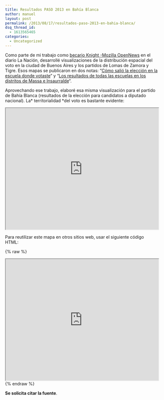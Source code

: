 ```yaml
---
title: Resultados PASO 2013 en Bahía Blanca
author: manuel
layout: post
permalink: /2013/08/17/resultados-paso-2013-en-bahia-blanca/
dsq_thread_id:
  - 1613565465
categories:
  - Uncategorized
---
```

Como parte de mi trabajo como [becario Knight -Mozilla OpenNews][1] en el diario La Nación, desarrollé visualizaciones de la distribución espacial del voto en la ciudad de Buenos Aires y los partidos de Lomas de Zamora y Tigre. Esos mapas se publicaron en dos notas: &#8220;[Cómo salió la elección en la escuela donde votaste][2]&#8221; y &#8220;[Los resultados de todas las escuelas en los distritos de Massa e Insaurralde][3]&#8220;.

Aprovechando ese trabajo, elaboré esa misma visualización para el partido de Bahía Blanca (resultados de la elección para candidatos a diputado nacional). La* territorialidad *del voto es bastante evidente:

<iframe style="width: 100%; height: 400px;" src="http://dump.jazzido.com/bahia-paso2013/index_bahia.html" scrolling="no"></iframe> 

Para reutilizar este mapa en otros sitios web, usar el siguiente código HTML:

{% raw %}
<iframe style="width: 100%; height: 400px;" src="http://dump.jazzido.com/bahia-paso2013/index_bahia.html"></iframe> 
{% endraw %}

**Se solicita citar la fuente**. 


 [1]: http://www.mozillaopennews.org/fellowships/2013meet.html
 [2]: http://www.lanacion.com.ar/1610253-como-salio-la-eleccion-en-la-escuela-donde-votaste
 [3]: http://www.lanacion.com.ar/1610881-elecciones-2013-resultados-tigre-y-lomas-de-zamora
